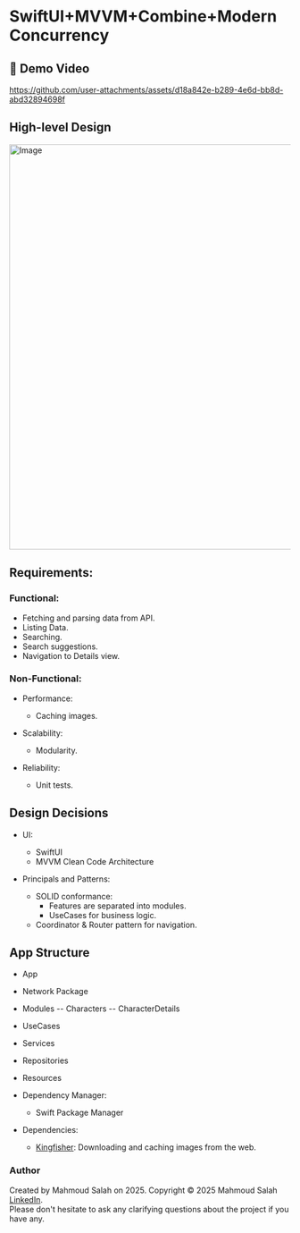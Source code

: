 # SwiftUI+MVVM+Combine+Modern Concurrency

## 🎥 Demo Video
https://github.com/user-attachments/assets/d18a842e-b289-4e6d-bb8d-abd32894698f

## High-level Design
<img width="756" height="725" alt="Image" src="https://github.com/user-attachments/assets/2470ef26-c6ca-4f3f-8303-7a4b2acc4891" />

## Requirements:
### Functional:
- Fetching and parsing data from API.
- Listing Data.
- Searching.
- Search suggestions.
- Navigation to Details view.

### Non-Functional:
- Performance:
  - Caching images.

- Scalability:
  - Modularity.
  
- Reliability:
  - Unit tests.

## Design Decisions
- UI:
  - SwiftUI
  - MVVM Clean Code Architecture

- Principals and Patterns:
  - SOLID conformance:
    - Features are separated into modules.
    - UseCases for business logic.
  - Coordinator & Router pattern for navigation.

## App Structure

- App
    
- Network Package
  
- Modules -- Characters -- CharacterDetails
    
- UseCases
  
- Services

- Repositories
  
- Resources

- Dependency Manager:
  - Swift Package Manager

- Dependencies:
  - [Kingfisher](https://github.com/onevcat/Kingfisher): Downloading and caching images from the web.



### Author
Created by Mahmoud Salah on 2025. Copyright © 2025 Mahmoud Salah [LinkedIn](https://www.linkedin.com/in/mahmoud-salah-a40465149/).<br/>
Please don't hesitate to ask any clarifying questions about the project if you have any.
